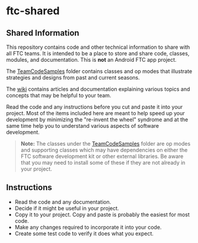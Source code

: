 # ftc-shared

## Shared Information

This repository contains code and other technical information to share
with all FTC teams. It is intended to be a place to store and share
code, classes, modules, and documentation. This is **not** an Android
FTC app project.

The [TeamCodeSamples](TeamCodeSamples) folder contains classes and op
modes that illustrate strategies and designs from past and current
seasons.

The [wiki](../../wiki) contains articles and documentation explaining
various topics and concepts that may be helpful to your team.

Read the code and any instructions before you cut and paste it into your
project. Most of the items included here are meant to help speed up your
development by minimizing the "re-invent the wheel" syndrome and at the
same time help you to understand various aspects of software
development.

> **Note:** The classes under the [TeamCodeSamples](TeamCodeSamples)
> folder are op modes and supporting classes which may have dependencies
> on either the FTC software development kit or other external
> libraries. Be aware that you may need to install some of these if they
> are not already in your project.

## Instructions

- Read the code and any documentation.
- Decide if it might be useful in your project.
- Copy it to your project. Copy and paste is probably the easiest for most code.
- Make any changes required to incorporate it into your code.
- Create some test code to verify it does what you expect.